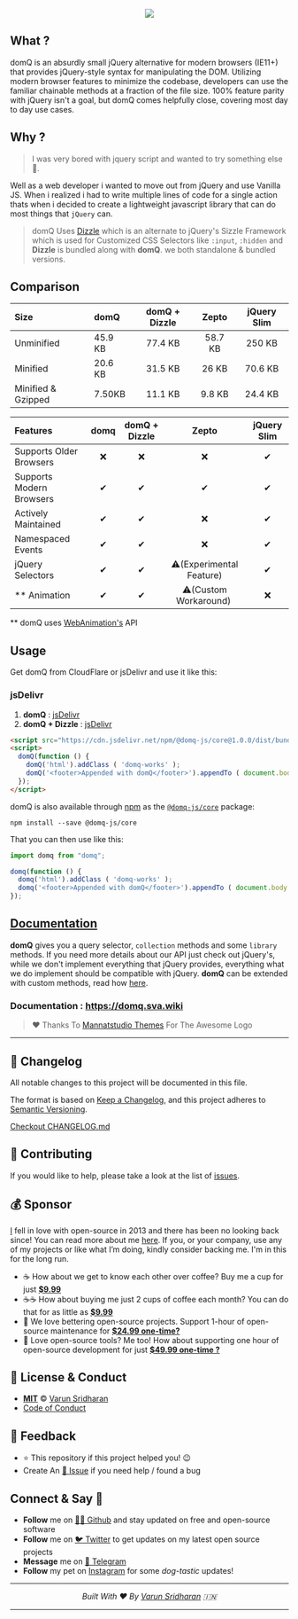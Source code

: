 <p align="center"> <img src="https://cdn.svarun.dev/gh/domq-js/core/banner.jpg"/> </p>

## What ?
domQ is an absurdly small jQuery alternative for modern browsers (IE11+) that provides jQuery-style syntax for manipulating the DOM. Utilizing modern browser features to minimize the codebase, developers can use the familiar chainable methods at a fraction of the file size. 100% feature parity with jQuery isn't a goal, but domQ comes helpfully close, covering most day to day use cases.

## Why ?
> I was very bored with jquery script and wanted to try something else :see_no_evil:.

Well as a web developer i wanted to move out from jQuery and use Vanilla JS. When i realized i had to write multiple lines of code for a single action thats when i decided to create a lightweight javascript library that can do most things that `jQuery` can.

> domQ Uses [Dizzle](https://github.com/varunsridharan/dizzle) which is an alternate to jQuery's Sizzle Framework which is used for Customized CSS Selectors like `:input`, `:hidden` and **Dizzle** is bundled along with **domQ**. we both standalone & bundled versions.

## Comparison
| Size | domQ | domQ + Dizzle | Zepto | jQuery Slim |
| :--- | :--- | :---: | :---: | :---: |
| Unminified | 45.9 KB | 77.4 KB | 58.7 KB | 250 KB | 
| Minified | 20.6 KB | 31.5 KB | 26 KB | 70.6 KB |
| Minified & Gzipped | 7.50KB | 11.1 KB | 9.8 KB | 24.4 KB |

| Features | domq | domQ + Dizzle | Zepto | jQuery Slim |
| :--- | :---: |  :---: |  :---: |  :---: |
| Supports Older Browsers | ❌ | ❌ | ❌ | ✔ |
| Supports Modern Browsers | ✔ | ✔ | ✔ | ✔ |
| Actively Maintained | ✔ | ✔ | ❌ | ✔ |
| Namespaced Events | ✔ | ✔ | ❌ | ✔ |
| jQuery Selectors | ✔ | ✔ | ⚠️(Experimental Feature)| ✔ |
| ** Animation | ✔ | ✔ | ⚠️(Custom Workaround) ️| ❌ |


** domQ uses [WebAnimation's](https://github.com/web-animations/web-animations-js) API

## Usage
Get domQ from CloudFlare or jsDelivr and use it like this:

### jsDelivr
1. **domQ** : [jsDelivr](https://cdn.jsdelivr.net/npm/@domq-js/core@1.0.0/dist/standalone/domq.umd.min.js)
2. **domQ + Dizzle** : [jsDelivr](https://cdn.jsdelivr.net/npm/@domq-js/core@1.0.0/dist/bundled/domq.umd.min.js)

```html
<script src="https://cdn.jsdelivr.net/npm/@domq-js/core@1.0.0/dist/bundled/domq.umd.min.js"></script>
<script>
  domQ(function () {
    domQ('html').addClass ( 'domq-works' );
    domQ('<footer>Appended with domQ</footer>').appendTo ( document.body );
  });
</script>
```

domQ is also available through [npm](https://npmjs.com/) as the [`@domq-js/core`](https://npmjs.com/package/@domq-js/core) package:

    npm install --save @domq-js/core

That you can then use like this:

```javascript
import domq from "domq";

domq(function () {
  domq('html').addClass ( 'domq-works' );
  domq('<footer>Appended with domQ</footer>').appendTo ( document.body );
});
```

## [Documentation](https://domq.sva.wiki)
**domQ** gives you a query selector, `collection` methods and some `library` methods. If you need more details about our API just check out jQuery's, while we don't implement everything that jQuery provides, everything what we do implement should be compatible with jQuery. **domQ** can be extended with custom methods, read how [here](https://domq.sva.wiki/developer-guides/extending-domq).

### Documentation : https://domq.sva.wiki 

> ❤️ Thanks To [Mannatstudio Themes](https://github.com/mannatstudio-themes) For The Awesome Logo
---

## 📝 Changelog
All notable changes to this project will be documented in this file.

The format is based on [Keep a Changelog](https://keepachangelog.com/en/1.0.0/),
and this project adheres to [Semantic Versioning](https://semver.org/spec/v2.0.0.html).

[Checkout CHANGELOG.md](/CHANGELOG.md)

## 🤝 Contributing
If you would like to help, please take a look at the list of [issues](issues/).

## 💰 Sponsor
[I][twitter] fell in love with open-source in 2013 and there has been no looking back since! You can read more about me [here][website].
If you, or your company, use any of my projects or like what I’m doing, kindly consider backing me. I'm in this for the long run.

- ☕ How about we get to know each other over coffee? Buy me a cup for just [**$9.99**][buymeacoffee]
- ☕️☕️ How about buying me just 2 cups of coffee each month? You can do that for as little as [**$9.99**][buymeacoffee]
- 🔰         We love bettering open-source projects. Support 1-hour of open-source maintenance for [**$24.99 one-time?**][paypal]
- 🚀         Love open-source tools? Me too! How about supporting one hour of open-source development for just [**$49.99 one-time ?**][paypal]

## 📜  License & Conduct
- [**MIT**](LICENSE) © [Varun Sridharan](website)
- [Code of Conduct](code-of-conduct.md)

## 📣 Feedback
- ⭐ This repository if this project helped you! :wink:
- Create An [🔧 Issue](issues/) if you need help / found a bug

## Connect & Say 👋
- **Follow** me on [👨‍💻 Github][github] and stay updated on free and open-source software
- **Follow** me on [🐦 Twitter][twitter] to get updates on my latest open source projects
- **Message** me on [📠 Telegram][telegram]
- **Follow** my pet on [Instagram][sofythelabrador] for some _dog-tastic_ updates!

---

<p align="center">
<i>Built With ♥ By <a href="https://sva.onl/twitter"  target="_blank" rel="noopener noreferrer">Varun Sridharan</a> 🇮🇳 </i>
</p>

---

<!-- Personl Links -->
[paypal]: https://sva.onl/paypal
[buymeacoffee]: https://sva.onl/buymeacoffee
[sofythelabrador]: https://www.instagram.com/sofythelabrador/
[github]: https://sva.onl/github/
[twitter]: https://sva.onl/twitter/
[telegram]: https://sva.onl/telegram/
[email]: https://sva.onl/email
[website]: https://sva.onl/website/
